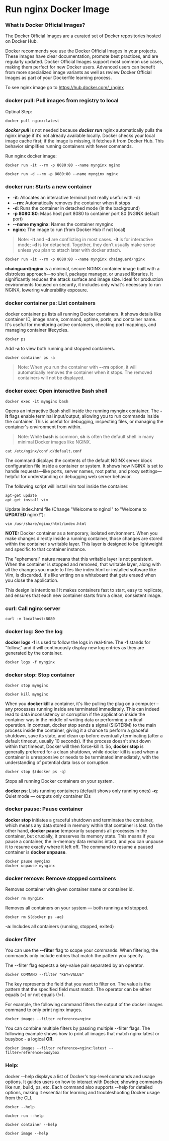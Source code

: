 # Run nginx Docker Image

### What is Docker Official Images?
The Docker Official Images are a curated set of Docker repositories hosted on Docker Hub.

Docker recommends you use the Docker Official Images in your projects. These images have clear documentation, promote best practices, and are regularly updated. Docker Official Images support most common use cases, making them perfect for new Docker users. Advanced users can benefit from more specialized image variants as well as review Docker Official Images as part of your Dockerfile learning process.

To see nginx image go to https://hub.docker.com/_/nginx

### docker pull: Pull images from registry to local
Optinal Step:
```
docker pull nginx:latest
```

***docker pull*** is not needed because ***docker run*** nginx automatically pulls the nginx image if it’s not already available locally. Docker checks your local image cache first; if the image is missing, it fetches it from Docker Hub. This behavior simplifies running containers with fewer commands.

Run nginx docker image:
```
docker run -it --rm -p 8080:80 --name mynginx nginx
```

```
docker run -d --rm -p 8080:80 --name mynginx nginx
```

### docker run: Starts a new container
- **-it**: Allocates an interactive terminal (not really useful with -d)
- **--rm**: Automatically removes the container when it stops
- **-d**: Runs the container in detached mode (in the background)
- **-p 8080:80**: Maps host port 8080 to container port 80 (NGINX default port)
- **--name mynginx**: Names the container mynginx
- **nginx**: The image to run (from Docker Hub if not local)

> Note: **-it** and **-d** are conflicting in most cases. **-it** is for interactive mode; **-d** is for detached. Together, they don’t usually make sense unless you plan to attach later with docker attach.

```
docker run -it --rm -p 8080:80 --name mynginx chainguard/nginx
```
**chainguard/nginx** is a minimal, secure NGINX container image built with a distroless approach—no shell, package manager, or unused libraries. It significantly reduces the attack surface and image size. Ideal for production environments focused on security, it includes only what's necessary to run NGINX, lowering vulnerability exposure.

### docker container ps: List containers
docker container ps lists all running Docker containers. It shows details like container ID, image name, command, uptime, ports, and container name. It's useful for monitoring active containers, checking port mappings, and managing container lifecycles.
```
docker ps
```
Add **-a** to view both running and stopped containers.
```
docker container ps -a
```

> Note: When you run the container with **--rm** option, it will automatically removes the container when it stops. The removed containers will not be displayed.

### docker exec: Open interactive Bash shell
```
docker exec -it mynginx bash 
```
Opens an interactive Bash shell inside the running mynginx container. The **-it** flags enable terminal input/output, allowing you to run commands inside the container. This is useful for debugging, inspecting files, or managing the container's environment from within.

> Note: While **bash** is common, **sh** is often the default shell in many minimal Docker images like NGINX.

```
cat /etc/nginx/conf.d/default.conf 
```
The command displays the contents of the default NGINX server block configuration file inside a container or system. It shows how NGINX is set to handle requests—like ports, server names, root paths, and proxy settings—helpful for understanding or debugging web server behavior.

The following script will install vim tool inside the container.
```
apt-get update
apt-get install vim
```

Update index.html file (Change "Welcome to nginx!" to "Welcome to **UPDATED** nginx!"):
```
vim /usr/share/nginx/html/index.html
```

**NOTE:** 
Docker container as a temporary, isolated environment. When you make changes directly inside a running container, those changes are stored within the container's writable layer. This layer is designed to be lightweight and specific to that container instance.

The "ephemeral" nature means that this writable layer is not persistent. When the container is stopped and removed, that writable layer, along with all the changes you made to files like index.html or installed software like Vim, is discarded. It's like writing on a whiteboard that gets erased when you close the application.

This design is intentional! It makes containers fast to start, easy to replicate, and ensures that each new container starts from a clean, consistent image.

### curl: Call nginx server
```
curl -v localhost:8080
```

### docker log: See the log
**docker logs -f <containerId or container name>**   is used to follow the logs in real-time. The **-f** stands for "follow," and it will continuously display new log entries as they are generated by the container.
```
docker logs -f mynginx
```

### docker stop: Stop container
```
docker stop mynginx
```

```
docker kill mynginx
```

When you **docker kill** a container, it's like pulling the plug on a computer – any processes running inside are terminated immediately. This can indeed lead to data inconsistency or corruption if the application inside the container was in the middle of writing data or performing a critical operation.
In contrast, docker stop sends a signal (SIGTERM) to the main process inside the container, giving it a chance to perform a graceful shutdown, save its state, and clean up before eventually terminating (after a default timeout, usually 10 seconds). If the process doesn't shut down within that timeout, Docker will then force-kill it.
So, **docker stop** is generally preferred for a clean shutdown, while docker kill is used when a container is unresponsive or needs to be terminated immediately, with the understanding of potential data loss or corruption.

```
docker stop $(docker ps -q)
```

Stops all running Docker containers on your system.

**docker ps**: Lists running containers (default shows only running ones)
**-q**: Quiet mode — outputs only container IDs

### docker pause: Pause container
**docker stop** initiates a graceful shutdown and terminates the container, which means any data stored in memory within that container is lost. On the other hand, **docker pause** temporarily suspends all processes in the container, but crucially, it preserves its memory state. This means if you pause a container, the in-memory data remains intact, and you can unpause it to resume exactly where it left off.
The command to resume a paused container is **docker unpause**.
```
docker pause mynginx
docker unpause mynginx
```

### docker remove: Remove stopped containers
Removes container with given container name or container id.
```
docker rm mynginx
```

Removes all containers on your system — both running and stopped.
```
docker rm $(docker ps -aq)
```
**-a**: Includes all containers (running, stopped, exited)

### docker filter
You can use the **--filter** flag to scope your commands. When filtering, the commands only include entries that match the pattern you specify.

The --filter flag expects a key-value pair separated by an operator.
```
docker COMMAND --filter "KEY=VALUE"
```
The key represents the field that you want to filter on. The value is the pattern that the specified field must match. The operator can be either equals (=) or not equals (!=).

For example, the following command filters the output of the docker images command to only print nginx images.
```
docker images --filter reference=nginx
```

You can combine multiple filters by passing multiple --filter flags. The following example shows how to print all images that match nginx:latest or busybox - a logical **OR**.
```
docker images --filter reference=nginx:latest --filter=reference=busybox
```

### Help:
docker --help displays a list of Docker's top-level commands and usage options. It guides users on how to interact with Docker, showing commands like run, build, ps, etc. Each command also supports --help for detailed options, making it essential for learning and troubleshooting Docker usage from the CLI.
```
docker --help
```

```
docker run --help
```

```
docker container --help
```

```
docker image --help
```